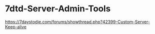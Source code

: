 # 7dtd-Server-Admin-Tools
https://7daystodie.com/forums/showthread.php?42399-Custom-Server-Keep-alive
